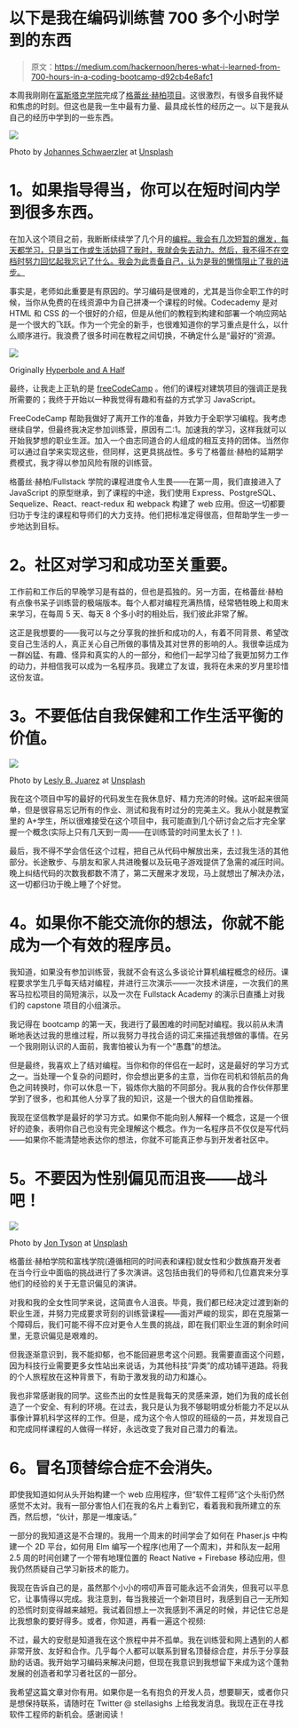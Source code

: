 # 以下是我在编码训练营 700 多个小时学到的东西

> 原文：<https://medium.com/hackernoon/heres-what-i-learned-from-700-hours-in-a-coding-bootcamp-d92cb4e8afc1>

本周我刚刚在[富斯塔克学院](https://www.fullstackacademy.com/)完成了[格蕾丝·赫柏项目](http://www.gracehopper.com/)。这很激烈，有很多自我怀疑和焦虑的时刻。但这也是我一生中最有力量、最具成长性的经历之一。以下是我从自己的经历中学到的一些东西。

![](img/06bcec2d07e122f833e4a7443b7f2d8c.png)

Photo by [Johannes Schwaerzler](https://unsplash.com/@jayxcalvin?utm_medium=referral&utm_campaign=photographer-credit&utm_content=creditBadge) at [Unsplash](https://unsplash.com/)

# **1。如果指导得当，你可以在短时间内学到很多东西。**

在加入这个项目之前，我断断续续学了几个月的[编程。我会有几次短暂的爆发，每天都学习，只是当工作或生活妨碍了我时，我就会失去动力。然后，我不得不在空档时努力回忆起我忘记了什么。我会为此责备自己，认为是我的懒惰阻止了我的进步。](https://hackernoon.com/tagged/learning)

事实是，老师如此重要是有原因的。学习编码是很难的，尤其是当你全职工作的时候，当你从免费的在线资源中为自己拼凑一个课程的时候。Codecademy 是对 HTML 和 CSS 的一个很好的介绍，但是从他们的教程到构建和部署一个响应网站是一个很大的飞跃。作为一个完全的新手，也很难知道你的学习重点是什么，以什么顺序进行。我浪费了很多时间在教程之间切换，不确定什么是“最好的”资源。

![](img/e981b2a265b693e193d8de9b548ca122.png)

Originally [Hyperbole and A Half](https://hyperboleandahalf.blogspot.com/2010/06/this-is-why-ill-never-be-adult.html)

最终，让我走上正轨的是 [freeCodeCamp](https://www.freecodecamp.com) 。他们的课程对建筑项目的强调正是我所需要的；我终于开始以一种我觉得有趣和有益的方式学习 JavaScript。

FreeCodeCamp 帮助我做好了离开工作的准备，并致力于全职学习编程。我考虑继续自学，但最终我决定参加训练营，原因有二:1。加速我的学习，这样我就可以开始我梦想的职业生涯。加入一个由志同道合的人组成的相互支持的团体。当然你可以通过自学来实现这些，但同样，这更具挑战性。多亏了格蕾丝·赫柏的延期学费模式，我才得以参加风险有限的训练营。

格蕾丝·赫柏/Fullstack 学院的课程进度令人生畏——在第一周，我们直接进入了 JavaScript 的原型继承，到了课程的中途，我们使用 Express、PostgreSQL、Sequelize、React、react-redux 和 webpack 构建了 web 应用。但这一切都要归功于专注的课程和导师们的大力支持。他们把标准定得很高，但帮助学生一步一步地达到目标。

# **2。社区对学习和成功至关重要。**

工作前和工作后的早晚学习是有益的，但也是孤独的。另一方面，在格蕾丝·赫柏有点像书呆子训练营的极端版本。每个人都对编程充满热情，经常牺牲晚上和周末来学习，在每周 5 天、每天 8 个多小时的相处后，我们彼此非常了解。

这正是我想要的——我可以与之分享我的挫折和成功的人，有着不同背景、希望改变自己生活的人，真正关心自己所做的事情及其对世界的影响的人。我很幸运成为一群凶猛、有趣、怪异和真实的人的一部分，和他们一起学习给了我更加努力工作的动力，并相信我可以成为一名程序员。我建立了友谊，我将在未来的岁月里珍惜这份友谊。

# **3。不要低估自我保健和工作生活平衡的价值。**

![](img/57aa48f30a15497305bfedb3c42ae026.png)

Photo by [Lesly B. Juarez](http://unsplash.com/@jblesly?utm_medium=referral&utm_campaign=photographer-credit&utm_content=creditBadge) at [Unsplash](https://unsplash.com/)

我在这个项目中写的最好的代码发生在我休息好、精力充沛的时候。这听起来很简单，但是很容易忘记所有的作业、测试和我有时过分的完美主义。我从小就是教室里的 A+学生，所以很难接受在这个项目中，我可能直到几个研讨会之后才完全掌握一个概念(实际上只有几天到一周——在训练营的时间里太长了！).

最后，我不得不学会信任这个过程，把自己从代码中解放出来，去过我生活的其他部分。长途散步、与朋友和家人共进晚餐以及玩电子游戏提供了急需的减压时间。晚上纠结代码的次数我都数不清了，第二天醒来才发现，马上就想出了解决办法，这一切都归功于晚上睡了个好觉。

# **4。如果你不能交流你的想法，你就不能成为一个有效的程序员。**

我知道，如果没有参加训练营，我就不会有这么多谈论计算机编程概念的经历。课程要求学生几乎每天结对编程，并进行三次演示——一次技术讲座，一次我们的黑客马拉松项目的简短演示，以及一次在 Fullstack Academy 的演示日直播上对我们的 capstone 项目的小组演示。

我记得在 bootcamp 的第一天，我进行了最困难的时间配对编程。我以前从未清晰地表达过我的思维过程，所以我努力寻找合适的词汇来描述我想做的事情。在另一个我刚刚认识的人面前，我害怕被认为有一个“愚蠢”的想法。

但是最终，我喜欢上了结对编程。当你和你的伴侣在一起时，这是最好的学习方式之一。当处理一个复杂的问题时，你会想出更多的主意，当你在司机和领航员的角色之间转换时，你可以休息一下，锻炼你大脑的不同部分。我从我的合作伙伴那里学到了很多，也和其他人分享了我的知识，这是一个很大的自信助推器。

我现在坚信教学是最好的学习方式。如果你不能向别人解释一个概念，这是一个很好的迹象，表明你自己也没有完全理解这个概念。作为一名程序员不仅仅是写代码——如果你不能清楚地表达你的想法，你就不可能真正参与到开发者社区中。

# **5。不要因为性别偏见而沮丧——战斗吧！**

![](img/0125a2450ad456c417afbe439d3f0517.png)

Photo by [Jon Tyson](https://unsplash.com/@jontyson?utm_medium=referral&utm_campaign=photographer-credit&utm_content=creditBadge) at [Unsplash](https://unsplash.com/)

格蕾丝·赫柏学院和富栈学院(遵循相同的时间表和课程)就女性和少数族裔开发者在当今行业中面临的挑战进行了多次演讲。这包括由我们的导师和几位嘉宾来分享他们的经验的关于无意识偏见的演讲。

对我和我的全女性同学来说，这简直令人沮丧。毕竟，我们都已经决定过渡到新的职业生涯，并努力完成要求苛刻的训练营课程——面对严峻的现实，即在克服第一个障碍后，我们可能不得不应对更令人生畏的挑战，即在我们职业生涯的剩余时间里，无意识偏见是艰难的。

但我逐渐意识到，我不能抑郁，也不能回避思考这个问题。我需要直面这个问题，因为科技行业需要更多女性站出来说话，为其他科技“异类”的成功铺平道路。将我的个人旅程放在这种背景下，有助于激发我的动力和雄心。

我也非常感谢我的同学。这些杰出的女性是我每天的灵感来源，她们为我的成长创造了一个安全、有利的环境。在过去，我只是认为我不够聪明或分析能力不足以从事像计算机科学这样的工作。但是，成为这个令人惊叹的班级的一员，并发现自己和完成同样课程的人做得一样好，永远改变了我对自己潜力的看法。

# **6。冒名顶替综合症不会消失。**

即使我知道如何从头开始构建一个 web 应用程序，但“软件工程师”这个头衔仍然感觉不太对。我有一部分害怕人们在我的名片上看到它，看着我和我所建立的东西，然后想，“伙计，那是一堆废话。”

一部分的我知道这是不合理的。我用一个周末的时间学会了如何在 Phaser.js 中构建一个 2D 平台，如何用 Elm 编写一个程序(也用了一个周末)，并和队友一起用 2.5 周的时间创建了一个带有地理位置的 React Native + Firebase 移动应用，但我仍然质疑自己学习新技术的能力。

我现在告诉自己的是，虽然那个小小的唠叨声音可能永远不会消失，但我可以平息它，让事情得以完成。我注意到，每当我接近一个新项目时，我感到自己一无所知的恐慌时刻变得越来越短。我试着回想上一次我感到不满足的时候，并记住它总是比我想象的要好得多。或者，你知道，再看一遍这个视频:

不过，最大的安慰是知道我在这个旅程中并不孤单。我在训练营和网上遇到的人都非常开放、友好和合作。几乎每个人都可以联系到冒名顶替综合症，并乐于分享鼓励的话语。我开始学习编码来解决问题，但现在我意识到我想留下来成为这个蓬勃发展的创造者和学习者社区的一部分。

我希望这篇文章对你有用。如果你是一名有抱负的开发人员，想要聊天，或者你只是想保持联系，请随时在 Twitter @ stellasighs 上给我发消息。我现在正在寻找软件工程师的新机会。感谢阅读！